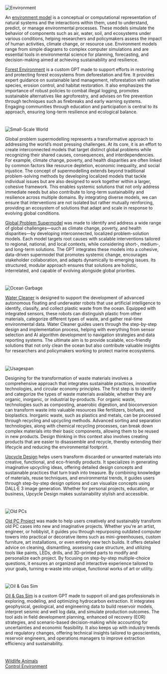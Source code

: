 ![Environment](https://github.com/user-attachments/assets/d7750eb0-377e-4c81-8923-16b7829675f4)

An [environment model](https://chatgpt.com/g/g-675e5454a434819187f30d5f19ee80e7-environmental-model) is a conceptual or computational representation of natural systems and the interactions within them, used to understand, predict, or manage environmental processes. These models simulate the behavior of components such as air, water, soil, and ecosystems under various conditions, helping researchers and policymakers assess the impact of human activities, climate change, or resource use. Environment models range from simple diagrams to complex computer simulations and are essential tools in environmental science for planning, forecasting, and decision-making aimed at achieving sustainability and resilience.

[Forest Environment](https://chatgpt.com/g/g-677297404c9081918647cf537cc54e0d-forest-environment) is a custom GPT made to support efforts in restoring and protecting forest ecosystems from deforestation and fire. It provides expert guidance on sustainable land management, reforestation with native species, erosion control, and habitat restoration. It also emphasizes the importance of robust policies to combat illegal logging, promotes sustainable alternatives like agroforestry, and advises on fire prevention through techniques such as firebreaks and early warning systems. Engaging communities through education and participation is central to its approach, ensuring long-term resilience and ecological balance.

#

![Small-Scale World](https://github.com/user-attachments/assets/167158d6-6083-498f-af88-bd4046a8aedd)

Global problem supermodelling represents a transformative approach to addressing the world’s most pressing challenges. At its core, it is an effort to create interconnected models that target distinct global problems while recognizing their shared causes, consequences, and interdependencies. For example, climate change, poverty, and health disparities are often linked by common factors like resource depletion, economic inequality, and social injustice. The concept of supermodelling extends beyond traditional problem-solving methods by developing localized models that tackle individual issues but are also designed to work together within a larger, cohesive framework. This enables systemic solutions that not only address immediate needs but also contribute to long-term sustainability and resilience across multiple domains. By integrating diverse models, we can ensure that interventions are not isolated but rather mutually reinforcing, providing an ecosystem of solutions that adapt and scale in response to evolving global conditions.

[Global Problem Supermodel](https://chatgpt.com/g/g-67afa13ef3108191a6340564b40cf1fa-global-problem-supermodel) was made to identify and address a wide range of global challenges—such as climate change, poverty, and health disparities—by developing interconnected, localized problem-solution models. Each model targets root causes with scalable interventions tailored to regional, national, and local contexts, while considering short-, medium-, and long-term solutions. The GPT integrates these models into a cohesive, data-driven supermodel that promotes systemic change, encourages stakeholder collaboration, and adapts dynamically to emerging issues. Its structured, modular approach ensures that solutions are holistic, interrelated, and capable of evolving alongside global priorities.

#

![Ocean Garbage](https://github.com/user-attachments/assets/4da0bea3-bee8-418e-9fe4-f9f38c24fbee)

[Water Cleaner](https://chatgpt.com/g/g-67700e813d6481918f3f2c597d59c692-water-cleaner) is designed to support the development of advanced autonomous floating and underwater robots that use artificial intelligence to identify, classify, and collect plastic waste from the ocean. Equipped with integrated sensors, these robots can distinguish plastic from other materials, categorize different types of waste, and gather real-time environmental data. Water Cleaner guides users through the step-by-step design and implementation process, helping with everything from sensor selection and AI algorithm development to navigation strategies and data reporting systems. The ultimate aim is to provide scalable, eco-friendly solutions that not only clean the ocean but also contribute valuable insights for researchers and policymakers working to protect marine ecosystems.

#

![Usagespan](https://github.com/user-attachments/assets/34d73478-7daf-41c6-bd3a-ec6484ec3e07)

Designing for the transformation of waste materials involves a comprehensive approach that integrates sustainable practices, innovative technologies, and circular economy principles. The first step is to identify and categorize the types of waste materials available, whether they are organic, inorganic, or industrial by-products. For organic waste, technologies such as composting, anaerobic digestion, and bioconversion can transform waste into valuable resources like fertilizers, biofuels, and bioplastics. Inorganic waste, such as plastics and metals, can be processed through recycling and upcycling methods. Advanced sorting and separation technologies, along with chemical recycling processes, can break down complex materials into their basic components, allowing them to be reused in new products. Design thinking in this context also involves creating products that are easier to disassemble and recycle, thereby extending their lifecycle and reducing the environmental footprint.

[Upcycle Design](https://chatgpt.com/g/g-u9gqJMQTT-upcycle-design) helps users transform discarded or unwanted materials into creative, functional, and eco-friendly products. It specializes in generating imaginative upcycling ideas, offering detailed design concepts and sustainable practices that turn trash into treasure. By combining knowledge of materials, reuse techniques, and environmental trends, it guides users through step-by-step design options and can visualize concepts using DALL·E 3 image generation. Whether for personal projects, education, or business, Upcycle Design makes sustainability stylish and accessible.

#

![Old PCs](https://github.com/user-attachments/assets/32a00abc-23bb-4193-8d13-94d2bdb01cd0)

[Old PC Project](https://chatgpt.com/g/g-6772720d3a2081919c55ff5b808c67bc-old-pc-project) was made to help users creatively and sustainably transform old PC cases into new and imaginative projects. Whether you're an artist, engineer, or hobbyist, it guides you through repurposing outdated computer towers into practical or decorative items such as mini-greenhouses, custom furniture, art installations, or even entirely new tech builds. It offers detailed advice on cleaning, dismantling, assessing case structure, and utilizing tools like paints, LEDs, drills, and 3D-printed parts to modify and personalize each project. By focusing on step-by-step multiple-choice questions, it ensures an organized and interactive experience tailored to your goals, turning e-waste into unique, functional works of art or utility.

#

![Oil & Gas Sim](https://github.com/user-attachments/assets/51f0cabe-4837-4d22-b06e-dbf1e321edcb)

[Oil & Gas Sim]() is a custom GPT made to support oil and gas professionals in exploring, modeling, and optimizing hydrocarbon extraction. It integrates geophysical, geological, and engineering data to build reservoir models, interpret seismic and well log data, and simulate production outcomes. The tool aids in field development planning, enhanced oil recovery (EOR) strategies, and scenario-based decision-making while accounting for uncertainties and economic feasibility. It also keeps up with industry trends and regulatory changes, offering technical insights tailored to geoscientists, reservoir engineers, and operations managers to improve extraction efficiency and sustainability. 

#

[Wildlife Animals](https://github.com/sourceduty/Wildlife_Animals)
<br>
[Control Environment](https://chatgpt.com/g/g-678e706de7208191a42e3678b7c78083-control-environment)
